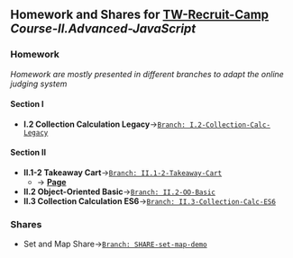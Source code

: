 ## Homework and Shares for [TW-Recruit-Camp](https://github.com/thoughtworks-recruit-camp) *Course-II.Advanced-JavaScript*
### Homework 
*Homework are mostly presented in different branches to adapt the online judging system*
#### Section I
* **I.2 Collection Calculation Legacy**->[`Branch: I.2-Collection-Calc-Legacy`](https://github.com/meizhu812/Course-II.Advanced-JavaScript/tree/I.2-Collection-Calc-Legacy)
#### Section II
* **II.1-2 Takeaway Cart**->[`Branch: II.1-2-Takeaway-Cart`](https://github.com/thoughtworks-recruit-camp/Course-II.Advanced-JavaScript/tree/II.1-2-Takeaway-Cart) 
  * -> [**Page**](https://thoughtworks-recruit-camp.github.io/Course-II.Advanced-JavaScript/II.1-2-page/public/index.html)
* **II.2 Object-Oriented Basic**->[`Branch: II.2-OO-Basic`](https://github.com/thoughtworks-recruit-camp/Course-II.Advanced-JavaScript/tree/II.2-OO-Basic)
* **II.3 Collection Calculation ES6**->[`Branch: II.3-Collection-Calc-ES6`](https://github.com/thoughtworks-recruit-camp/Course-II.Advanced-JavaScript/tree/II.3-Collection-Calc-ES6)
### Shares
* Set and Map Share->[`Branch: SHARE-set-map-demo`](https://github.com/thoughtworks-recruit-camp/Course-II.Advanced-JavaScript/tree/SHARE-set-map-demo) 
